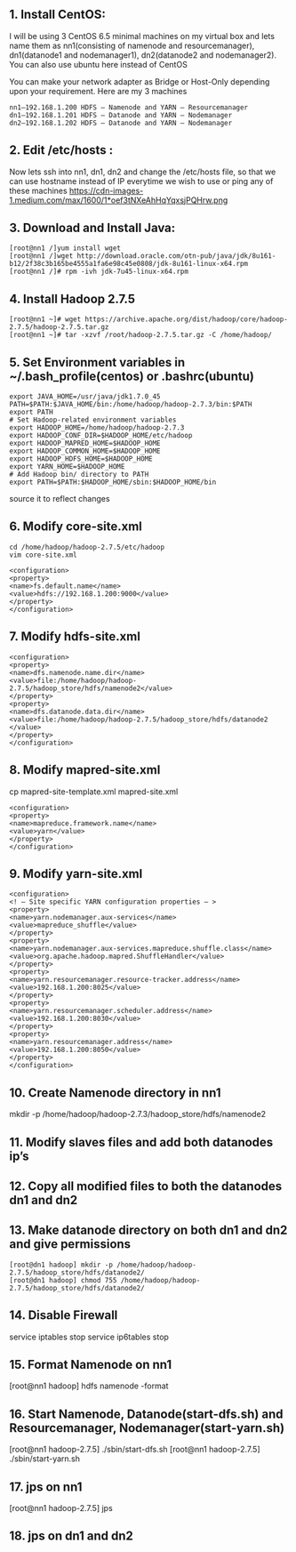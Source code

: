 ## 1. Install CentOS:
I will be using 3 CentOS 6.5 minimal machines on my virtual box and lets name them as nn1(consisting of namenode and resourcemanager), dn1(datanode1 and nodemanager1), dn2(datanode2 and nodemanager2). You can also use ubuntu here instead of CentOS

You can make your network adapter as Bridge or Host-Only depending upon your requirement. Here are my 3 machines
```shell
nn1–192.168.1.200 HDFS — Namenode and YARN — Resourcemanager
dn1–192.168.1.201 HDFS — Datanode and YARN — Nodemanager
dn2–192.168.1.202 HDFS — Datanode and YARN — Nodemanager
```

## 2. Edit /etc/hosts :
Now lets ssh into nn1, dn1, dn2 and change the /etc/hosts file, so that we can use hostname instead of IP everytime we wish to use or ping any of these machines
https://cdn-images-1.medium.com/max/1600/1*oef3tNXeAhHqYqxsjPQHrw.png

## 3. Download and Install Java:
```
[root@nn1 /]yum install wget
[root@nn1 /]wget http://download.oracle.com/otn-pub/java/jdk/8u161-b12/2f38c3b165be4555a1fa6e98c45e0808/jdk-8u161-linux-x64.rpm
[root@nn1 /]# rpm -ivh jdk-7u45-linux-x64.rpm
```

## 4. Install Hadoop 2.7.5
```
[root@nn1 ~]# wget https://archive.apache.org/dist/hadoop/core/hadoop-2.7.5/hadoop-2.7.5.tar.gz
[root@nn1 ~]# tar -xzvf /root/hadoop-2.7.5.tar.gz -C /home/hadoop/
```

## 5. Set Environment variables in ~/.bash_profile(centos) or .bashrc(ubuntu)
```shell
export JAVA_HOME=/usr/java/jdk1.7.0_45
PATH=$PATH:$JAVA_HOME/bin:/home/hadoop/hadoop-2.7.3/bin:$PATH
export PATH
# Set Hadoop-related environment variables
export HADOOP_HOME=/home/hadoop/hadoop-2.7.3
export HADOOP_CONF_DIR=$HADOOP_HOME/etc/hadoop
export HADOOP_MAPRED_HOME=$HADOOP_HOME
export HADOOP_COMMON_HOME=$HADOOP_HOME
export HADOOP_HDFS_HOME=$HADOOP_HOME
export YARN_HOME=$HADOOP_HOME
# Add Hadoop bin/ directory to PATH
export PATH=$PATH:$HADOOP_HOME/sbin:$HADOOP_HOME/bin
```
source it to reflect changes

## 6. Modify core-site.xml
```
cd /home/hadoop/hadoop-2.7.5/etc/hadoop
vim core-site.xml
```

```shell
<configuration>
<property>
<name>fs.default.name</name>
<value>hdfs://192.168.1.200:9000</value>
</property>
</configuration>
```

## 7. Modify hdfs-site.xml
```shell
<configuration>
<property>
<name>dfs.namenode.name.dir</name>
<value>file:/home/hadoop/hadoop-2.7.5/hadoop_store/hdfs/namenode2</value>
</property>
<property>
<name>dfs.datanode.data.dir</name>
<value>file:/home/hadoop/hadoop-2.7.5/hadoop_store/hdfs/datanode2
</value>
</property>
</configuration>
```

## 8. Modify mapred-site.xml
cp mapred-site-template.xml mapred-site.xml
```shell
<configuration>
<property>
<name>mapreduce.framework.name</name>
<value>yarn</value>
</property>
</configuration>
```

## 9. Modify yarn-site.xml
```shell
<configuration>
<! — Site specific YARN configuration properties — >
<property>
<name>yarn.nodemanager.aux-services</name>
<value>mapreduce_shuffle</value>
</property>
<property>
<name>yarn.nodemanager.aux-services.mapreduce.shuffle.class</name>
<value>org.apache.hadoop.mapred.ShuffleHandler</value>
</property>
<property>
<name>yarn.resourcemanager.resource-tracker.address</name>
<value>192.168.1.200:8025</value>
</property>
<property>
<name>yarn.resourcemanager.scheduler.address</name>
<value>192.168.1.200:8030</value>
</property>
<property>
<name>yarn.resourcemanager.address</name>
<value>192.168.1.200:8050</value>
</property>
</configuration>
```

## 10. Create Namenode directory in nn1
mkdir -p /home/hadoop/hadoop-2.7.3/hadoop_store/hdfs/namenode2

## 11. Modify slaves files and add both datanodes ip’s

## 12. Copy all modified files to both the datanodes dn1 and dn2

## 13. Make datanode directory on both dn1 and dn2 and give permissions
```
[root@dn1 hadoop] mkdir -p /home/hadoop/hadoop-2.7.5/hadoop_store/hdfs/datanode2/
[root@dn1 hadoop] chmod 755 /home/hadoop/hadoop-2.7.5/hadoop_store/hdfs/datanode2/
```

## 14. Disable Firewall
service iptables stop
service ip6tables stop

## 15. Format Namenode on nn1
[root@nn1 hadoop] hdfs namenode -format

## 16. Start Namenode, Datanode(start-dfs.sh) and Resourcemanager, Nodemanager(start-yarn.sh)
[root@nn1 hadoop-2.7.5] ./sbin/start-dfs.sh
[root@nn1 hadoop-2.7.5] ./sbin/start-yarn.sh

## 17. jps on nn1
[root@nn1 hadoop-2.7.5] jps

## 18. jps on dn1 and dn2

